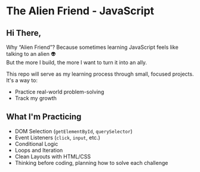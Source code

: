 # The Alien Friend - JavaScript
## Hi There,

Why “Alien Friend”?
Because sometimes learning JavaScript feels like talking to an alien 👽  
But the more I build, the more I want to turn it into an ally.

This repo will serve as my learning process through small, focused projects. It's a way to:
- Practice real-world problem-solving
- Track my growth

## What I'm Practicing

- DOM Selection (`getElementById`, `querySelector`)
- Event Listeners (`click`, `input`, etc.)
- Conditional Logic
- Loops and Iteration
- Clean Layouts with HTML/CSS
- Thinking before coding, planning how to solve each challenge